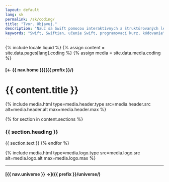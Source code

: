 ```yaml
---
layout: default
lang: sk
permalink: /sk/coding/
title: "Tvor. Objavuj."
description: "Nauč sa Swift pomocou interaktívnych a štruktúrovaných lekcií. Začni jednoducho, mysli vo veľkom a rozvíjaj sa krok za krokom."
keywords: "Swift, Swiftian, učenie Swift, programovací kurz, kódovanie"
---
```



{% include locale.liquid %}
{% assign content = site.data.pages[lang].coding %}
{% assign media = site.data.media.coding %}

#### [← {{ nav.home }}]({{ prefix }}/)

# {{ content.title }}

{% include media.html
  type=media.header.type
  src=media.header.src
  alt=media.header.alt
  max=media.header.max
%}

{% for section in content.sections %}
### {{ section.heading }}
{{ section.text }}
{% endfor %}

{% include media.html
  type=media.logo.type
  src=media.logo.src
  alt=media.logo.alt
  max=media.logo.max
%}

---

#### [{{ nav.universe }} →]({{ prefix }}/universe/)